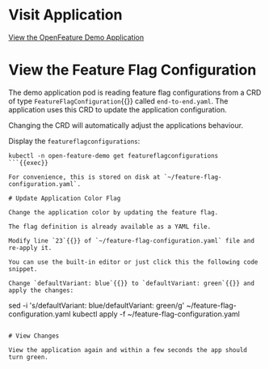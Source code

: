 # Visit Application

[View the OpenFeature Demo Application]({{TRAFFIC_HOST1_30000}})

# View the Feature Flag Configuration

The demo application pod is reading feature flag configurations from a CRD of type `FeatureFlagConfiguration`{{}} called `end-to-end.yaml`. The application uses this CRD to update the application configuration.

Changing the CRD will automatically adjust the applications behaviour.

Display the `featureflagconfigurations`:

```
kubectl -n open-feature-demo get featureflagconfigurations
```{{exec}}

For convenience, this is stored on disk at `~/feature-flag-configuration.yaml`.

# Update Application Color Flag

Change the application color by updating the feature flag.

The flag definition is already available as a YAML file.

Modify line `23`{{}} of `~/feature-flag-configuration.yaml` file and re-apply it.

You can use the built-in editor or just click this the following code snippet.

Change `defaultVariant: blue`{{}} to `defaultVariant: green`{{}} and apply the changes:

```
sed -i 's/defaultVariant: blue/defaultVariant: green/g' ~/feature-flag-configuration.yaml
kubectl apply -f ~/feature-flag-configuration.yaml
```{{exec}}

# View Changes

View the application again and within a few seconds the app should turn green.